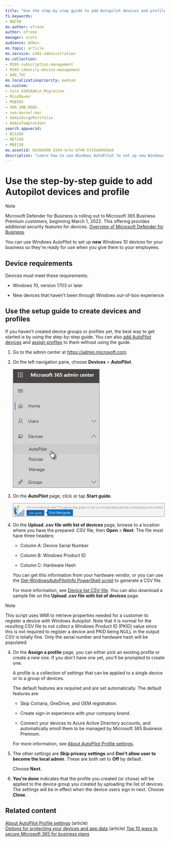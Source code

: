 ```yaml
---
title: "Use the step-by-step guide to add Autopilot devices and profile"
f1.keywords:
- NOCSH
ms.author: efrene
author: efrene
manager: scotv
audience: Admin
ms.topic: article
ms.service: o365-administration
ms.collection: 
- M365-subscription-management 
- M365-identity-device-management
- Adm_TOC
ms.localizationpriority: medium
ms.custom:
- Core_O365Admin_Migration
- MiniMaven
- MSB365
- OKR_SMB_M365
- seo-marvel-mar
- AdminSurgePortfolio
- AdminTemplateSet
search.appverid:
- BCS160
- MET150
- MOE150
ms.assetid: be5b6d90-3344-4c5e-bf40-5733eb845beb
description: "Learn how to use Windows AutoPilot to set up new Windows 10 devices for your business so they're ready for employee use."
---
```


# Use the step-by-step guide to add Autopilot devices and profile

> [!NOTE]
> Microsoft Defender for Business is rolling out to Microsoft 365 Business Premium customers, beginning March 1, 2022. This offering provides additional security features for devices. [Overview of Microsoft Defender for Business](../security/defender-business/mdb-overview.md).

You can use Windows AutoPilot to set up **new** Windows 10 devices for your business so they're ready for use when you give them to your employees.
  
## Device requirements

Devices must meet these requirements:
  
- Windows 10, version 1703 or later
    
- New devices that haven't been through Windows out-of-box experience
    
## Use the setup guide to create devices and profiles

If you haven't created device groups or profiles yet, the best way to get started is by using the step-by-step guide. You can also [add AutoPilot devices](m365bp-create-and-edit-autopilot-devices.md) and [assign profiles](m365bp-create-and-edit-autopilot-profiles.md) to them without using the guide. 
  
1. Go to the admin center at <a href="https://go.microsoft.com/fwlink/p/?linkid=837890" target="_blank">https://admin.microsoft.com</a>.

2. On the left navigation pane, choose **Devices** \> **AutoPilot**.

    ![In the admin center, choose devices and then AutoPilot.](../media/AutoPilot.png)
  
2. On the **AutoPilot** page, click or tap **Start guide**.
    
    ![Click Start guide for step-by-step instructions for Autopilot.](../media/31662655-d1e6-437d-87ea-c0dec5da56f7.png)
  
3. On the **Upload .csv file with list of devices** page, browse to a location where you have the prepared .CSV file, then **Open** \> **Next**. The file must have three headers:
    
    - Column A: Device Serial Number
    
    - Column B: Windows Product ID
    
    - Column C: Hardware Hash
    
    You can get this information from your hardware vendor, or you can use the [Get-WindowsAutoPilotInfo PowerShell script](https://www.powershellgallery.com/packages/Get-WindowsAutoPilotInfo) to generate a CSV file. 
    
    For more information, see [Device list CSV-file](../misc/device-list.md). You can also download a sample file on the **Upload .csv file with list of devices** page. 
    
> [!NOTE]
> This script uses WMI to retrieve properties needed for a customer to register a device with Windows Autopilot. Note that it is normal for the resulting CSV file to not collect a Windows Product ID (PKID) value since this is not required to register a device and PKID being NULL in the output CSV is totally fine. Only the serial number and hardware hash will be populated.
    
4. On the **Assign a profile** page, you can either pick an existing profile or create a new one. If you don't have one yet, you'll be prompted to create one. 
    
    A profile is a collection of settings that can be applied to a single device or to a group of devices.
    
    The default features are required and are set automatically. The default features are:
    
    - Skip Cortana, OneDrive, and OEM registration.
    
    - Create sign-in experience with your company brand.
    
    - Connect your devices to Azure Active Directory accounts, and automatically enroll them to be managed by Microsoft 365 Business Premium.
    
    For more information, see [About AutoPilot Profile settings](m365bp-autopilot-profile-settings.md). 
    
5. The other settings are **Skip privacy settings** and **Don't allow user to become the local admin**. These are both set to **Off** by default. 
    
    Choose **Next**.
    
6. **You're done** indicates that the profile you created (or chose) will be applied to the device group you created by uploading the list of devices. The settings will be in effect when the device users sign in next. Choose **Close**.

## Related content

[About AutoPilot Profile settings](../business-premium/m365bp-autopilot-profile-settings.md) (article)\
[Options for protecting your devices and app data](../devices/choose-device-security.md) (article)
[Top 10 ways to secure Microsoft 365 for business plans](../security-and-compliance/secure-your-business-data.md)